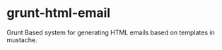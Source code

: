 grunt-html-email
================

Grunt Based system for generating HTML emails based on templates in mustache.
